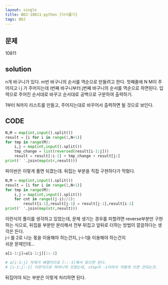 ```yaml
---
layout: single
title: BOJ-10811-python [다시풀기]
tags: BOJ
---
```


## 문제  
10811

## solution  
n개 바구니가 있다. m번 바구니의 순서를 역순으로 만들려고 한다.
첫째줄에 N M이 주어지고 i j 가 주어지는데 i번째 바구니부터 j번째 바구니의 순서를 역순으로 하면된다. 입력으로 주어진 순서대로 바꾸고 순서대로 공백으로 구분하여 출력하기.  
  
1부터 N까지 리스트를 만들고, 주어지는대로 바꾸어서 출력하면 될 것으로 보인다.  

## CODE  

```python
N,M = map(int,input().split())
result = [i for i in range(1,N+1)]
for tmp in range(M):
    i,j = map(int,input().split())
    tmp_change = list(reversed(result[i-1:j]))
    result = result[:i-1] + tmp_change + result[j:]
print(' '.join(map(str,result)))
```
파이썬은 이렇게 풀면 되겠는데. 뒤집는 부분을 직접 구현하다가 막혔다.  

```python
N,M = map(int,input().split())
result = [i for i in range(1,N+1)]
for tmp in range(M):
    i,j = map(int,input().split())
    for cnt in range((j-i)//2):
        result[i-1],result[j-1] = result[j-1],result[i-1]
print(' '.join(map(str,result)))
```
이런식의 풀이를 생각하고 있었는데, 문제 생기는 경우를 피할려면 reverse부분만 구현하는 식으로, 뒤집을 부분만 분리해서 전부 뒤집고 앞뒤로 더하는 방법이 깔끔하다는 생각은 든다.  
j-i 를 2로 나눈 몫을 이용해야 하는건지, j-i-1을 이용해야 하는건지  
쉬운 문제인데...  
  

```python
a[i-1:j]=a[i-1:j][::-1]

# a[i-1:j] 자체가 배열이므로 [::-1]해서 읽으면 된다.
# [i-1:j:-1] 이런식으로 하려니까 꼬였는데, step이 -1이라서 저렇게 쓰면 안되는것.
```
뒤집어야 되는 부분은 이렇게 처리하면 된다.  